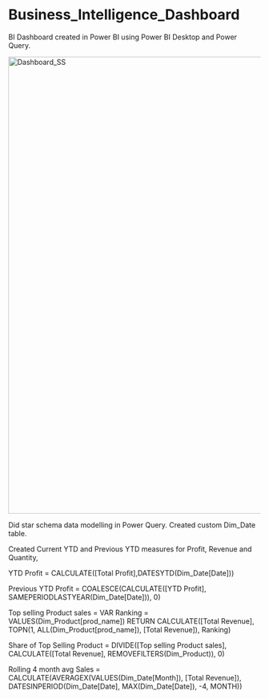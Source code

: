 # Business_Intelligence_Dashboard
BI Dashboard created in Power BI using Power BI Desktop and Power Query.

<img width="912" alt="Dashboard_SS" src="https://user-images.githubusercontent.com/118220804/223491796-1b0d970c-c0c8-4b06-8ec4-f99560df9a5c.png">

Did star schema data modelling in Power Query. Created custom Dim_Date table.

Created Current YTD and Previous YTD measures for Profit, Revenue and Quantity,

YTD Profit = CALCULATE([Total Profit],DATESYTD(Dim_Date[Date]))

Previous YTD Profit = COALESCE(CALCULATE([YTD Profit], SAMEPERIODLASTYEAR(Dim_Date[Date])), 0)

Top selling Product sales = 
  VAR Ranking = VALUES(Dim_Product[prod_name]) 
  RETURN 
  CALCULATE([Total Revenue], TOPN(1, ALL(Dim_Product[prod_name]), [Total Revenue]), Ranking)
  
Share of Top Selling Product = DIVIDE([Top selling Product sales], CALCULATE([Total Revenue], REMOVEFILTERS(Dim_Product)), 0)

Rolling 4 month avg Sales = 
  CALCULATE(AVERAGEX(VALUES(Dim_Date[Month]), [Total Revenue]), DATESINPERIOD(Dim_Date[Date], MAX(Dim_Date[Date]), -4, MONTH))


